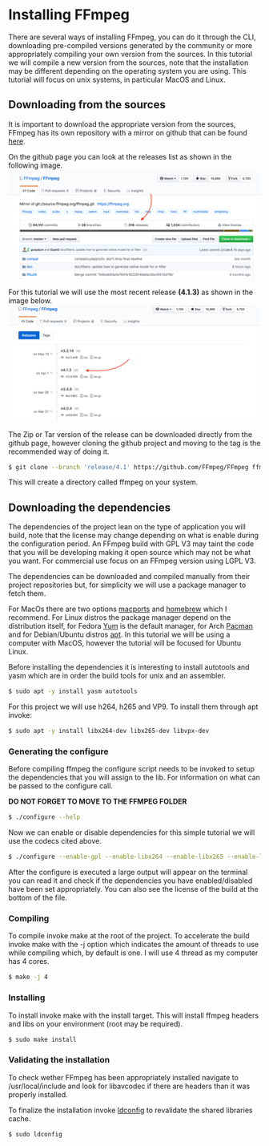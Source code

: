 # Installing FFmpeg

There are several ways of installing FFmpeg, you can do it through the CLI, 
downloading pre-compiled versions generated by the community or more appropriately
compiling your own version from the sources. In this tutorial we will compile a new version
from the sources, note that the installation may be different depending on the operating
system you are using. This tutorial will focus on unix systems, in particular MacOS and Linux.

## Downloading from the sources
It is important to download the appropriate version from the sources, FFmpeg has its own repository with a mirror on
github that can be found [here](https://github.com/FFmpeg/FFmpeg).

On the github page you can look at the releases list as shown in the following image.
![Image 01](https://github.com/caiomcg/ffins/blob/master/images/ffmpeg-repo-home.png)

For this tutorial we will use the most recent release **(4.1.3)** as shown in the image below.
![Image 02](https://github.com/caiomcg/ffins/blob/master/images/ffmpeg-repo-releases.png)

The Zip or Tar version of the release can be downloaded directly from the github page, however cloning the github project
and moving to the tag is the recommended way of doing it.

```sh
$ git clone --branch 'release/4.1' https://github.com/FFmpeg/FFmpeg ffmpeg 
```

This will create a directory called ffmpeg on your system.

## Downloading the dependencies

The dependencies of the project lean on the type of application you will build, note that the license
may change depending on what is enable during the configuration period. An FFmpeg build with GPL V3 may
taint the code that you will be developing making it open source which may not be what you want. For
commercial use focus on an FFmpeg version using LGPL V3.

The dependencies can be downloaded and compiled manually from their project repositories but, for simplicity we will
use a package manager to fetch them.

For MacOs there are two options [macports](https://www.macports.org/) and [homebrew](https://brew.sh/) which I recommend.
For Linux distros the package manager depend on the distribution itself, for Fedora [Yum](https://en.wikipedia.org/wiki/Yum_(software)) is the 
default manager, for Arch [Pacman](https://wiki.archlinux.org/index.php/pacman) and for Debian/Ubuntu distros [apt](https://en.wikipedia.org/wiki/APT_(Package_Manager)). In this tutorial we will be using a computer with MacOS, however the tutorial will be focused for Ubuntu Linux.

Before installing the dependencies it is interesting to install autotools and yasm which are in order the build tools for unix
and an assembler.

```sh
$ sudo apt -y install yasm autotools
```

For this project we will use h264, h265 and VP9. To install them through apt invoke:

```sh
$ sudo apt -y install libx264-dev libx265-dev libvpx-dev
```

### Generating the configure

Before compiling ffmpeg the configure script needs to be invoked to setup the dependencies that you will assign to the lib. For information on what can be passed to the configure call.

**DO NOT FORGET TO MOVE TO THE FFMPEG FOLDER**

```sh
$ ./configure --help
```

Now we can enable or disable dependencies for this simple tutorial we will use the codecs cited above.

```sh
$ ./configure --enable-gpl --enable-libx264 --enable-libx265 --enable-libvpx
```

After the configure is executed a large output will appear on the terminal you can read it and check if the dependencies you have enabled/disabled have been set appropriately. You can also see the license of the build at the bottom of the file.

### Compiling

To compile invoke make at the root of the project. To accelerate the build invoke make with the -j option which indicates the amount of threads to use while compiling which, by default is one. I will use 4 thread as my computer has 4 cores.

```sh
$ make -j 4
```

### Installing

To install invoke make with the install target. This will install ffmpeg headers and libs on your environment (root may be required).

```sh
$ sudo make install
```

### Validating the installation

To check wether FFmpeg has been appropriately installed navigate to /usr/local/include and look for libavcodec if there are headers than it was properly installed.

To finalize the installation invoke [ldconfig](http://man7.org/linux/man-pages/man8/ldconfig.8.html) to revalidate the shared libraries cache.

```sh
$ sudo ldconfig
```



